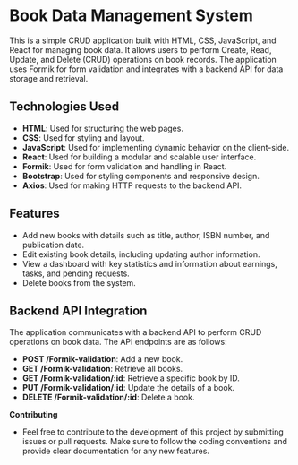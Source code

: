 # Book Data Management System

This is a simple CRUD application built with HTML, CSS, JavaScript, and React for managing book data. It allows users to perform Create, Read, Update, and Delete (CRUD) operations on book records. The application uses Formik for form validation and integrates with a backend API for data storage and retrieval.

## Technologies Used

- **HTML**: Used for structuring the web pages.
- **CSS**: Used for styling and layout.
- **JavaScript**: Used for implementing dynamic behavior on the client-side.
- **React**: Used for building a modular and scalable user interface.
- **Formik**: Used for form validation and handling in React.
- **Bootstrap**: Used for styling components and responsive design.
- **Axios**: Used for making HTTP requests to the backend API.

## Features

- Add new books with details such as title, author, ISBN number, and publication date.
- Edit existing book details, including updating author information.
- View a dashboard with key statistics and information about earnings, tasks, and pending requests.
- Delete books from the system.

## Backend API Integration

The application communicates with a backend API to perform CRUD operations on book data. The API endpoints are as follows:

- **POST /Formik-validation**: Add a new book.
- **GET /Formik-validation**: Retrieve all books.
- **GET /Formik-validation/:id**: Retrieve a specific book by ID.
- **PUT /Formik-validation/:id**: Update the details of a book.
- **DELETE /Formik-validation/:id**: Delete a book.

**Contributing**
- Feel free to contribute to the development of this project by submitting issues or pull requests. Make sure to    follow the coding conventions and provide clear documentation for any new features.

